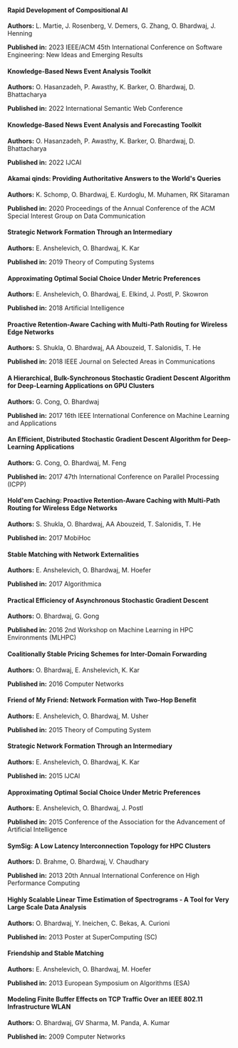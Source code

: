 #### Rapid Development of Compositional AI

**Authors:** L. Martie, J. Rosenberg, V. Demers, G. Zhang, O. Bhardwaj, J. Henning   

**Published in:** 2023 IEEE/ACM 45th International Conference on Software Engineering: New Ideas and Emerging Results

#### Knowledge-Based News Event Analysis Toolkit

**Authors:** O. Hasanzadeh, P. Awasthy, K. Barker, O. Bhardwaj, D. Bhattacharya  

**Published in:** 2022 International Semantic Web Conference

#### Knowledge-Based News Event Analysis and Forecasting Toolkit

**Authors:** O. Hasanzadeh, P. Awasthy, K. Barker, O. Bhardwaj, D. Bhattacharya  

**Published in:** 2022 IJCAI

#### Akamai qinds: Providing Authoritative Answers to the World's Queries

**Authors:** K. Schomp, O. Bhardwaj, E. Kurdoglu, M. Muhamen, RK Sitaraman  

**Published in:** 2020 Proceedings of the Annual Conference of the ACM Special Interest Group on Data Communication

#### Strategic Network Formation Through an Intermediary

**Authors:** E. Anshelevich, O. Bhardwaj, K. Kar  

**Published in:** 2019 Theory of Computing Systems

#### Approximating Optimal Social Choice Under Metric Preferences

**Authors:** E. Anshelevich, O. Bhardwaj, E. Elkind, J. Postl, P. Skowron  

**Published in:** 2018 Artificial Intelligence

#### Proactive Retention-Aware Caching with Multi-Path Routing for Wireless Edge Networks

**Authors:** S. Shukla, O. Bhardwaj, AA Abouzeid, T. Salonidis, T. He  

**Published in:** 2018 IEEE Journal on Selected Areas in Communications

#### A Hierarchical, Bulk-Synchronous Stochastic Gradient Descent Algorithm for Deep-Learning Applications on GPU Clusters

**Authors:** G. Cong, O. Bhardwaj  

**Published in:** 2017 16th IEEE International Conference on Machine Learning and Applications

#### An Efficient, Distributed Stochastic Gradient Descent Algorithm for Deep-Learning Applications

**Authors:** G. Cong, O. Bhardwaj, M. Feng  

**Published in:** 2017 47th International Conference on Parallel Processing (ICPP)

#### Hold'em Caching: Proactive Retention-Aware Caching with Multi-Path Routing for Wireless Edge Networks

**Authors:** S. Shukla, O. Bhardwaj, AA Abouzeid, T. Salonidis, T. He  

**Published in:** 2017 MobiHoc

#### Stable Matching with Network Externalities

**Authors:** E. Anshelevich, O. Bhardwaj, M. Hoefer  

**Published in:** 2017 Algorithmica

#### Practical Efficiency of Asynchronous Stochastic Gradient Descent

**Authors:** O. Bhardwaj, G. Gong  

**Published in:** 2016 2nd Workshop on Machine Learning in HPC Environments (MLHPC)

#### Coalitionally Stable Pricing Schemes for Inter-Domain Forwarding

**Authors:** O. Bhardwaj, E. Anshelevich, K. Kar  

**Published in:** 2016 Computer Networks

#### Friend of My Friend: Network Formation with Two-Hop Benefit

**Authors:** E. Anshelevich, O. Bhardwaj, M. Usher  

**Published in:** 2015 Theory of Computing System

#### Strategic Network Formation Through an Intermediary

**Authors:** E. Anshelevich, O. Bhardwaj, K. Kar  

**Published in:** 2015 IJCAI

#### Approximating Optimal Social Choice Under Metric Preferences

**Authors:** E. Anshelevich, O. Bhardwaj, J. Postl  

**Published in:** 2015 Conference of the Association for the Advancement of Artificial Intelligence

#### SymSig: A Low Latency Interconnection Topology for HPC Clusters

**Authors:** D. Brahme, O. Bhardwaj, V. Chaudhary  

**Published in:** 2013 20th Annual International Conference on High Performance Computing

#### Highly Scalable Linear Time Estimation of Spectrograms - A Tool for Very Large Scale Data Analysis

**Authors:** O. Bhardwaj, Y. Ineichen, C. Bekas, A. Curioni  

**Published in:** 2013 Poster at SuperComputing (SC)

#### Friendship and Stable Matching

**Authors:** E. Anshelevich, O. Bhardwaj, M. Hoefer  

**Published in:** 2013 European Symposium on Algorithms (ESA)

#### Modeling Finite Buffer Effects on TCP Traffic Over an IEEE 802.11 Infrastructure WLAN

**Authors:** O. Bhardwaj, GV Sharma, M. Panda, A. Kumar  

**Published in:** 2009 Computer Networks
